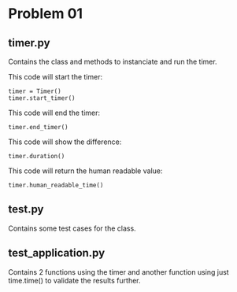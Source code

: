 # Problem 01

## timer.py

Contains the class and methods to instanciate and run the timer.

This code will start the timer:
```
timer = Timer()
timer.start_timer()
```

This code will end the timer:
```
timer.end_timer()
```

This code will show the difference:
```
timer.duration()
```

This code will return the human readable value:
```
timer.human_readable_time()
```

## test.py

Contains some test cases for the class.

## test_application.py

Contains 2 functions using the timer and another function using just time.time() to validate the results further.